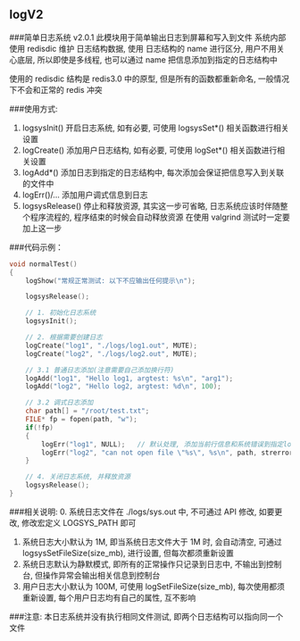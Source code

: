 ## logV2

###简单日志系统 v2.0.1
此模块用于简单输出日志到屏幕和写入到文件
系统内部使用 redisdic 维护 日志结构数据, 使用 日志结构的 name 进行区分, 用户不用关心底层,
所以即使是多线程, 也可以通过 name 把信息添加到指定的日志结构中

使用的 redisdic 结构是 redis3.0 中的原型, 但是所有的函数都重新命名, 一般情况下不会和正常的 redis 冲突

###使用方式:
  1. logsysInit()    开启日志系统, 如有必要, 可使用 logsysSet*() 相关函数进行相关设置
  2. logCreate()     添加用户日志结构, 如有必要, 可使用 logSet*() 相关函数进行相关设置
  3. logAdd*()       添加日志到指定的日志结构中, 每次添加会保证把信息写入到关联的文件中
  4. logErr()/...    添加用户调式信息到日志
  5. logsysRelease() 停止和释放资源, 其实这一步可省略, 日志系统应该时伴随整个程序流程的, 程序结束的时候会自动释放资源
                     在使用 valgrind 测试时一定要加上这一步

###代码示例：
```c
void normalTest()
{
    logShow("常规正常测试: 以下不应输出任何提示\n");

    logsysRelease();

    // 1. 初始化日志系统
    logsysInit();

    // 2. 根据需要创建日志
    logCreate("log1", "./logs/log1.out", MUTE);
    logCreate("log2", "./logs/log2.out", MUTE);

    // 3.1 普通日志添加(注意需要自己添加换行符)
    logAdd("log1", "Hello log1, argtest: %s\n", "arg1");
    logAdd("log2", "Hello log2, argtest: %d\n", 100);

    // 3.2 调式日志添加
    char path[] = "/root/test.txt";
    FILE* fp = fopen(path, "w");
    if(!fp)
    {
        logErr("log1", NULL);   // 默认处理, 添加当前行信息和系统错误到指定log
        logErr("log2", "can not open file \"%s\", %s\n", path, strerror(errno));    // 同上, 自定义错误信息
    }

    // 4. 关闭日志系统, 并释放资源
    logsysRelease();
}
```

###相关说明:
  0. 系统日志文件在  ./logs/sys.out 中, 不可通过 API 修改, 如要更改, 修改宏定义 LOGSYS_PATH 即可
  1. 系统日志大小默认为 1M, 即当系统日志文件大于 1M 时, 会自动清空, 可通过 logsysSetFileSize(size_mb), 进行设置, 但每次都须重新设置
  2. 系统日志默认为静默模式, 即所有的正常操作只记录到日志中, 不输出到控制台, 但操作异常会输出相关信息到控制台
  3. 用户日志大小默认为 100M, 可使用 logSetFileSize(size_mb), 每次使用都须重新设置, 每个用户日志均有自己的属性, 互不影响

###注意:
  本日志系统并没有执行相同文件测试, 即两个日志结构可以指向同一个文件
